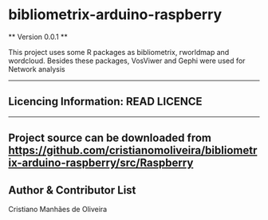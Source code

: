 # bibliometrix-arduino-raspberry

** Version 0.0.1 **

This project uses some R packages as bibliometrix, rworldmap and wordcloud. Besides these packages, VosViwer and Gephi were used for Network analysis


---

## Licencing Information: READ LICENCE
---
Project source can be downloaded from https://github.com/cristianomoliveira/bibliometrix-arduino-raspberry/src/Raspberry
---


Author & Contributor List
------------

Cristiano Manhães de Oliveira